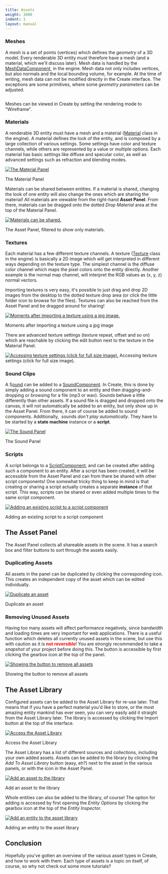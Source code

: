 ```yaml
---
title: Assets
weight: 3600
indent: 1
layout: manual
---
```

<h3>Meshes</h3>

A mesh is a set of points (vertices) which defines the <em>geometry</em> of a 3D model. Every renderable 3D entity must therefore have a mesh (and a material, which we'll discuss later). Mesh data is handled by the <a href="http://code.gooengine.com/latest/docs/MeshDataComponent.html" target="_blank">MeshDataComponent </a> in the engine. Mesh data not only includes vertices, but also normals and the local bounding volume, for example. At the time of writing, mesh data can not be modified directly in the Create interface. The exceptions are some primitives, where some <em>geometry parameters</em> can be adjusted.

<a href="wireframe.jpg"><img class="wp-image-677 size-full" src="wireframe.jpg" alt="" /></a> 

Meshes can be viewed in Create by setting the rendering mode to "Wireframe".

<h3>Materials</h3>
A renderable 3D entity must have a mesh and a material (<a href="http://code.gooengine.com/latest/docs/Material.html" target="_blank">Material</a> class in the engine). A material defines the look of the entity, and is composed by a large collection of various settings. Some settings have color and texture channels, while others are represented by a value or multiple options. Each material has basic settings like diffuse and specular color, as well as advanced settings such as refraction and blending modes.

<a href="material_panel1.jpg"><img class="size-full wp-image-680" src="material_panel1.jpg" alt="The Material Panel" /></a>

The Material Panel

Materials can be shared between entities. If a material is shared, changing the look of one entity will also change the ones which are sharing the material! All materials are viewable from the right-hand <strong>Asset Panel</strong>. From there, materials can be dragged onto the dotted <em>Drop Material</em> area at the top of the Material Panel.

<a href="materials1.jpg"><img class="size-full wp-image-681" src="materials1.jpg" alt="Materials can be shared." /></a>

The Asset Panel, filtered to show only materials.

<h3>Textures</h3>

Each material has a few different texture channels. A texture (<a href="http://code.gooengine.com/latest/docs/Texture.html" target="_blank">Texture</a> class in the engine) is basically a 2D image which will get interpreted in different ways depending on the texture type. The simplest channel is the diffuse color channel which maps the pixel colors onto the entity directly. Another example is the normal map channel, will interpret the RGB values as (x, y, z) normal vectors.

Importing textures is very easy, it's possible to just drag and drop 2D images from the desktop to the dotted texture drop area (or click the little folder icon to browse for the files). Textures can also be reached from the Asset Panel and be dragged around for sharing!

<a href="import_tex_11.jpg"><img class="size-full wp-image-682" src="import_tex_11.jpg" alt="Moments after importing a texture using a jpg image." /></a>

Moments after importing a texture using a jpg image

There are advanced texture settings (texture repeat, offset and so on) which are reachable by clicking the edit button next to the texture in the Material Panel.

<a href="tex_edit1.jpg"><img class="size-medium wp-image-683" src="tex_edit1-300x201.jpg" alt="Accessing texture settings (click for full size image)." /></a> Accessing texture settings (click for full size image).

<h3>Sound Clips</h3>

A S<a href="http://code.gooengine.com/latest/docs/Sound.html" target="_blank">ound</a> can be added to a <a href="//code.gooengine.com/latest/docs/SoundComponent.html" target="_blank">SoundComponent</a>. In Create, this is done by simply adding a sound component to an entity and then dragging-and-dropping or browsing for a file (mp3 or wav). Sounds behave a little differently than other assets. If a sound file is dragged and dropped onto the canvas, it will not automatically be added to an entity, but only show up in the Asset Panel. From there, it can of course be added to sound components. Additionally,  sounds <em>don't play automatically</em>. They have to be started by a <strong>state machine</strong> instance or a <strong>script</strong>.

<a href="sound1.jpg"><img class="size-full wp-image-685" src="sound1.jpg" alt="The Sound Panel" /></a>

The Sound Panel

<h3>Scripts</h3>
A script belongs to a <a href="http://code.gooengine.com/latest/docs/ScriptComponent.html" target="_blank">ScriptComponent</a>, and can be created after adding such a component to an entity. After a script has been created, it will be accessible from the Asset Panel and can from there be shared with other script components! One somewhat tricky thing to keep in mind is that creating or sharing a script actually creates a separate <strong>instance </strong>of that script. This way, scripts can be shared or even added multiple times to the same script component.

<a href="drag_script1.jpg"><img class="size-full wp-image-684" src="drag_script1.jpg" alt="Adding an existing script to a script component" /></a> 

Adding an existing script to a script component

<h2>The Asset Panel</h2>

The Asset Panel collects all shareable assets in the scene. It has a search box and filter buttons to sort through the assets easily.
<h3>Duplicating Assets</h3>
All assets in the panel can be duplicated by clicking the corresponding icon. This creates an independent copy of the asset which can be edited individually.

<a href="dupe_asset1.jpg"><img class="size-full wp-image-686" src="dupe_asset1.jpg" alt="Duplicate an asset" /></a>

Duplicate an asset

<h3>Removing Unused Assets</h3>

Having too many assets will affect performance negatively, since bandwidth and loading times are very important for web applications. There is a useful function which deletes all currently unused assets in the scene, but use this with caution as it is <span style="color: #ff0000"><strong>not reversible</strong></span>! You are strongly recommended to take a <em>snapshot</em> of your project before doing this. The button is accessible by first clicking the gearbox icon at the top of the panel.

<a href="remove_unused1.jpg"><img class="size-full wp-image-687" src="remove_unused1.jpg" alt="Showing the button to remove all assets" /></a>

Showing the button to remove all assets

<h2>The Asset Library</h2>

Configured assets can be added to the Asset Library for re-use later. That means that if you have a perfect material you'd like to store, or the most amazing entity mankind has ever seen, you can very easily add it straight from the Asset Library later. The library is accessed by clicking the Import button at the top of the interface.

<a href="import2.jpg"><img class="size-full wp-image-689" src="import2.jpg" alt="Access the Asset Library" /></a>

Access the Asset Library

The Asset Library has a list of different sources and collections, including your own added assets. Assets can be added to the library by clicking the<em> Add To Asset Library</em> button (easy, eh?) next to the asset in the various panels, or with the icon in the Asset Panel.

<a href="add-to-asset-lib1.jpg"><img class="size-full wp-image-690" src="add-to-asset-lib1.jpg" alt="Add an asset to the library" /></a>

Add an asset to the library

Whole entities can also be added to the library, of course! The option for adding is accessed by first opening the <em>Entity Options</em> by clicking the gearbox icon at the top of the <em>Entity Inspector</em>.

<a href="add-entity-to-asset-lib1.jpg"><img class="size-full wp-image-691" src="add-entity-to-asset-lib1.jpg" alt="Add an entity to the asset library" /></a>

Adding an entity to the asset library

<h2>Conclusion</h2>

Hopefully you've gotten an overview of the various asset types in Create, and how to work with them. Each type of assets is a topic on itself, of course, so why not check out some more tutorials?
